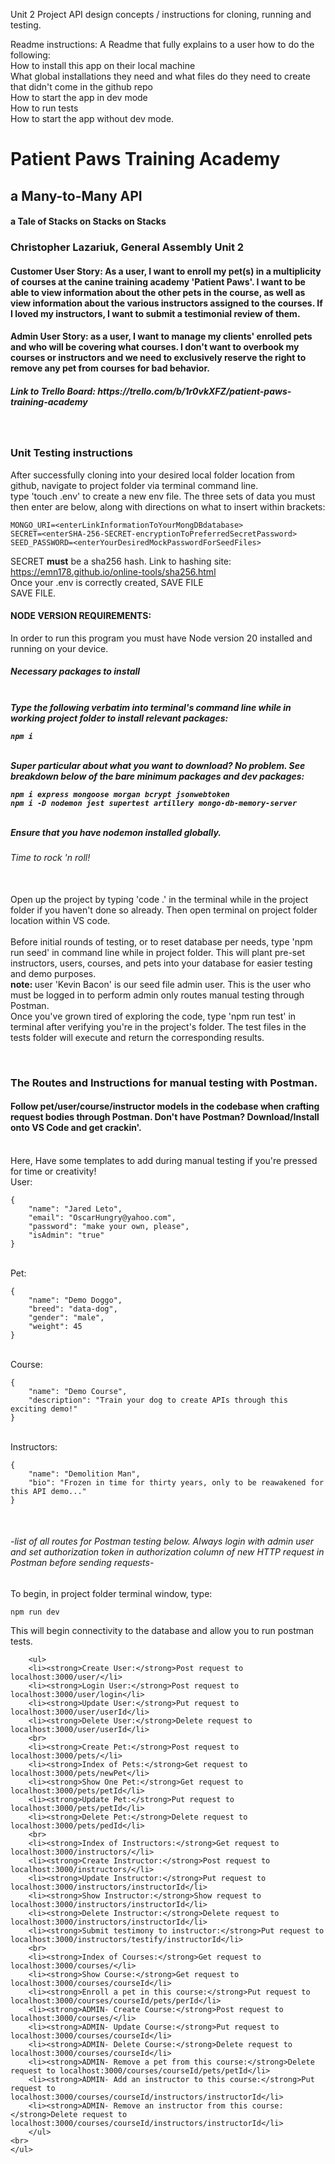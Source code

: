 Unit 2 Project API design concepts / instructions for cloning, running and testing.

Readme instructions:
A Readme that fully explains to a user how to do the following:<br>
How to install this app on their local machine<br>
What global installations they need and what files do they need to create that didn't come in the github repo<br>
How to start the app in dev mode<br>
How to run tests<br>
How to start the app without dev mode.<br>

<h1>Patient Paws Training Academy</h1>
<h2>a Many-to-Many API</h2>
<h4>a Tale of Stacks on Stacks on Stacks</h4>
<h3>Christopher Lazariuk, General Assembly Unit 2</h3>
<h4>Customer User Story: As a user, I want to enroll my pet(s) in a multiplicity of courses at the canine training academy 'Patient Paws'. I want to be able to view information about the other pets in the course, as well as view information about the various instructors assigned to the courses. If I loved my instructors, I want to submit a testimonial review of them.</h4>
<h4>Admin User Story: as a user, I want to manage my clients' enrolled pets and who will be covering what courses. I don't want to overbook my courses or instructors and we need to exclusively reserve the right to remove any pet from courses for bad behavior.</h4>
<h5>Link to Trello Board: https://trello.com/b/1r0vkXFZ/patient-paws-training-academy</h5>
<br>
<h3>Unit Testing instructions</h3>
<p>After successfully cloning into your desired local folder location from github, navigate to project folder via terminal command line.
<br>
type 'touch .env' to create a new env file. The three sets of data you must then enter are below, along with directions on what to insert within brackets: <br>

```
MONGO_URI=<enterLinkInformationToYourMongDBdatabase>
SECRET=<enterSHA-256-SECRET-encryptionToPreferredSecretPassword>
SEED_PASSWORD=<enterYourDesiredMockPasswordForSeedFiles>
```

SECRET <strong>must</strong> be a sha256 hash. Link to hashing site: https://emn178.github.io/online-tools/sha256.html
<br>Once your .env is correctly created, SAVE FILE<br>
SAVE FILE.
<h4>NODE VERSION REQUIREMENTS:</h4>
In order to run this program you must have Node version 20 installed and running on your device.
<br>
<h5>Necessary packages to install<h5>
<br> Type the following verbatim into terminal's command line while in working project folder to install relevant packages:<br>

```
npm i
```
<br>
Super particular about what you want to download? No problem. See breakdown below of the bare minimum packages and dev packages:

```
npm i express mongoose morgan bcrypt jsonwebtoken
npm i -D nodemon jest supertest artillery mongo-db-memory-server
```

<br>
Ensure that you have nodemon installed globally.
<br>
<h6>Time to rock 'n roll!</h6>
<br>
Open up the project by typing 'code .' in the terminal while in the project folder if you haven't done so already. Then open terminal on project folder location within VS code.
<br><br>
Before initial rounds of testing, or to reset database per needs, type 'npm run seed' in command line while in project folder. This will plant pre-set instructors, users, courses, and pets into your database for easier testing and demo purposes. <br><strong>note: </strong>user 'Kevin Bacon' is our seed file admin user. This is the user who must be logged in to perform admin only routes manual testing through Postman.
<br>
Once you've grown tired of exploring the code, type 'npm run test' in terminal after verifying you're in the project's folder. The test files in the tests folder will execute and return the corresponding results.
</p>
<br>
<h3>The Routes and Instructions for manual testing with Postman.</h3>
<h4>Follow pet/user/course/instructor models in the codebase when crafting request bodies through Postman. Don't have Postman? Download/Install onto VS Code and get crackin'.</h4>
<br>Here, Have some templates to add during manual testing if you're pressed for time or creativity!<br>
User:

```
{
    "name": "Jared Leto",
    "email": "OscarHungry@yahoo.com",
    "password": "make your own, please",
    "isAdmin": "true"
}
```

<br>
Pet:

```
{
    "name": "Demo Doggo",
    "breed": "data-dog",
    "gender": "male",
    "weight": 45
}
```

<br>
Course:

```
{
    "name": "Demo Course",
    "description": "Train your dog to create APIs through this exciting demo!"
}
```

<br>
Instructors:

```
{
    "name": "Demolition Man",
    "bio": "Frozen in time for thirty years, only to be reawakened for this API demo..."
}
```

<br>
<h6>-list of all routes for Postman testing below. Always login with admin user and set authorization token in authorization column of new HTTP request in Postman before sending requests-</h6>
To begin, in project folder terminal window, type:

```
npm run dev
```

This will begin connectivity to the database and allow you to run postman tests.

```
    <ul>
    <li><strong>Create User:</strong>Post request to localhost:3000/user/</li>
    <li><strong>Login User:</strong>Post request to localhost:3000/user/login</li>
    <li><strong>Update User:</strong>Put request to localhost:3000/user/userId</li>
    <li><strong>Delete User:</strong>Delete request to localhost:3000/user/userId</li>
    <br>
    <li><strong>Create Pet:</strong>Post request to localhost:3000/pets/</li>
    <li><strong>Index of Pets:</strong>Get request to localhost:3000/pets/newPet</li>
    <li><strong>Show One Pet:</strong>Get request to localhost:3000/pets/petId</li>
    <li><strong>Update Pet:</strong>Put request to localhost:3000/pets/petId</li>
    <li><strong>Delete Pet:</strong>Delete request to localhost:3000/pets/pedId</li>
    <br>
    <li><strong>Index of Instructors:</strong>Get request to localhost:3000/instructors/</li>
    <li><strong>Create Instructor:</strong>Post request to localhost:3000/instructors/</li>
    <li><strong>Update Instructor:</strong>Put request to localhost:3000/instructors/instructorId</li>
    <li><strong>Show Instructor:</strong>Show request to localhost:3000/instructors/instructorId</li>
    <li><strong>Delete Instructor:</strong>Delete request to localhost:3000/instructors/instructorId</li>
    <li><strong>Submit testimony to instructor:</strong>Put request to localhost:3000/instructors/testify/instructorId</li>
    <br>
    <li><strong>Index of Courses:</strong>Get request to localhost:3000/courses/</li>
    <li><strong>Show Course:</strong>Get request to localhost:3000/courses/courseId</li>
    <li><strong>Enroll a pet in this course:</strong>Put request to localhost:3000/courses/courseId/pets/perId</li>
    <li><strong>ADMIN- Create Course:</strong>Post request to localhost:3000/courses/</li>
    <li><strong>ADMIN- Update Course:</strong>Put request to localhost:3000/courses/courseId</li>
    <li><strong>ADMIN- Delete Course:</strong>Delete request to localhost:3000/courses/courseId</li>
    <li><strong>ADMIN- Remove a pet from this course:</strong>Delete request to localhost:3000/courses/courseId/pets/petId</li>
    <li><strong>ADMIN- Add an instructor to this course:</strong>Put request to localhost:3000/courses/courseId/instructors/instructorId</li>
    <li><strong>ADMIN- Remove an instructor from this course:</strong>Delete request to localhost:3000/courses/courseId/instructors/instructorId</li>
    </ul>
<br>
</ul>
```
